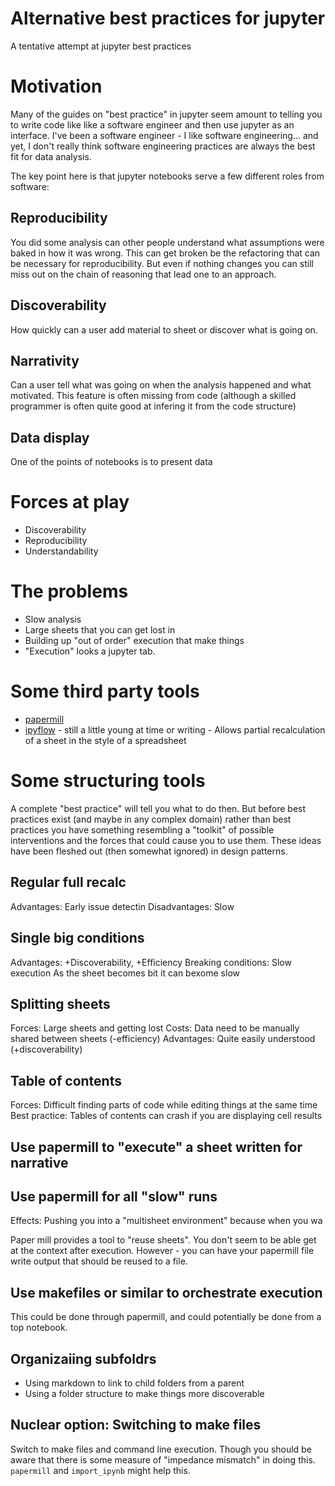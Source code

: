 # Alternative best practices for jupyter
A tentative attempt at jupyter best practices

# Motivation
Many of the guides on "best practice" in jupyter seem amount to telling you to write code like like a software engineer and then use jupyter as an interface.
I've been a software engineer - I like software engineering... and yet, I don't really think software engineering practices are always the best fit for
data analysis.

The key point here is that jupyter notebooks serve a few different roles from software:

## Reproducibility

You did some analysis can other people understand what assumptions were baked in how it was wrong. This can get broken be the refactoring that can be necessary for reproducibility.
But even if nothing changes you can still miss out on the chain of reasoning that lead one to an approach.

## Discoverability
How quickly can a user add material to sheet or discover what is going on.

## Narrativity
Can a user tell what was going on when the analysis happened and what motivated. This feature is often missing from code
(although a skilled programmer is often quite good at infering it from the code structure)

## Data display
One of the points of notebooks is to present data 

# Forces at play
* Discoverability
* Reproducibility
* Understandability

# The problems
* Slow analysis
* Large sheets that you can get lost in 
* Building up "out of order" execution that make things
* "Execution" looks a jupyter tab.

# Some third party tools
* [papermill](https://papermill.io/)
* [ipyflow](https://github.com/ipyflow/ipyflow) - still a little young at time or writing - Allows partial recalculation of a sheet in the style of a spreadsheet

# Some structuring tools
A complete "best practice" will tell you what to do then. But before best practices exist (and maybe in any complex domain) rather than best practices you have something 
resembling a "toolkit" of possible interventions and the forces that could cause you to use them. These ideas have been fleshed out (then somewhat ignored) in design patterns. 

## Regular full recalc
Advantages: Early issue detectin
Disadvantages: Slow

## Single big conditions
Advantages: +Discoverability, +Efficiency
Breaking conditions: Slow execution
As the sheet becomes bit it can bexome slow

## Splitting sheets
Forces: Large sheets and getting lost
Costs: Data need to be manually shared between sheets (-efficiency)
Advantages: Quite easily understood (+discoverability)

## Table of contents

Forces: Difficult finding parts of code while editing things at the same time
Best practice: Tables of contents can crash if you are displaying cell results

## Use papermill to "execute" a sheet written for narrative

## Use papermill for all "slow" runs 
Effects: Pushing you into a "multisheet environment" because when you wa

Paper mill provides a tool to "reuse sheets". You don't seem to be able get at the context after execution. However - you can have your papermill file 
write output that should be reused to a file. 

## Use makefiles or similar to orchestrate execution
This could be done through papermill, and could potentially be done from a top notebook.

## Organizaiing subfoldrs
* Using markdown to link to child folders from a parent
* Using a folder structure to make things more discoverable

## Nuclear option: Switching to make files
Switch to make files and command line execution. Though you should be aware that there is some measure of "impedance mismatch" in doing this. `papermill` and `import_ipynb` might help this.



